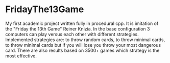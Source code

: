 # FridayThe13Game

My first academic project written fully in procedural cpp. It is imitation of the "Friday the 13th Game" Reiner Knizia. 
In the base configuration 3 computers can play versus each other with different strategies. 
Implemented strategies are: to throw random cards, to throw minimal cards, to throw minimal cards but if you will lose you throw your most dangerous card. 
There are also results based on 3500+ games which strategy is the most effective.
